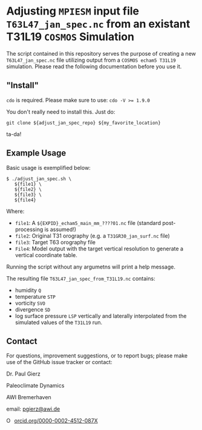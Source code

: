 # Adjusting `MPIESM` input file `T63L47_jan_spec.nc` from an existant T31L19 `COSMOS` Simulation

The script contained in this repository serves the purpose of creating a new
`T63L47_jan_spec.nc` file utilizing output from a `COSMOS echam5 T31L19`
simulation. Please read the following documentation before you use it.

## "Install"
`cdo` is required. Please make sure to use: `cdo -V >= 1.9.0`

You don't really need to install this. Just do:
```
git clone ${adjust_jan_spec_repo} ${my_favorite_location}
```
ta-da!

## Example Usage

Basic usage is exemplified below:

```shell
$ ./adjust_jan_spec.sh \
   ${file1} \
   ${file2} \
   ${file3} \
   ${file4}
```

Where:
- `file1`: A `${EXPID}_echam5_main_mm_????01.nc` file (standard post-processing is assumed!)
- `file2`: Original T31 orography (e.g. a `T31GR30_jan_surf.nc` file)
- `file3`: Target T63 orography file
- `File4`: Model output with the target vertical resolution to generate a vertical coordinate table.

Running the script without any argumetns will print a help message.

The resulting file `T63L47_jan_spec_from_T31L19.nc` contains:
- humidity `Q`
- temperature `STP`
- vorticity `SVO`
- divergence `SD`
- log surface pressure `LSP`
vertically and laterally interpolated from the simulated values of the `T31L19` run. 


## Contact

For questions, improvement suggestions, or to report bugs; please make use of
the GitHub issue tracker or contact:

Dr. Paul Gierz

Paleoclimate Dynamics

AWI Bremerhaven

email: pgierz@awi.de

<a href="https://orcid.org/0000-0002-4512-087X" target="orcid.widget" rel="noopener noreferrer" style="vertical-align:top;"><img src="https://orcid.org/sites/default/files/images/orcid_16x16.png" style="width:1em;margin-right:.5em;" alt="ORCID iD icon">orcid.org/0000-0002-4512-087X</a>

